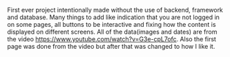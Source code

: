 First ever project intentionally made without the use of backend, framework and database. 
Many things to add like indication that you are not logged in on some pages, all buttons to be interactive and fixing how the content is displayed on different screens.
All of the data(images and dates) are from the video https://www.youtube.com/watch?v=G3e-cpL7ofc. Also the first page was done from the video but after that was changed to how I like it.
